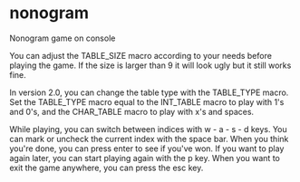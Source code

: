 # nonogram
Nonogram game on console

You can adjust the TABLE_SIZE macro according to your needs before playing the game. 
If the size is larger than 9 it will look ugly but it still works fine.

In version 2.0, you can change the table type with the TABLE_TYPE macro.
Set the TABLE_TYPE macro equal to the INT_TABLE macro to play with 1's and 0's, and the CHAR_TABLE macro to play with x's and spaces.

While playing, you can switch between indices with w - a - s - d keys. 
You can mark or uncheck the current index with the space bar. 
When you think you're done, you can press enter to see if you've won. 
If you want to play again later, you can start playing again with the p key.
When you want to exit the game anywhere, you can press the esc key.
